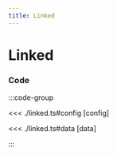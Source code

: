 ```yaml
---
title: Linked
---
```


# Linked

<script setup>
import {config} from './linked';
</script>

<ForceDirectedGraphChart
  :options="config.options"
  :data="config.data"
/>

### Code

:::code-group

<<< ./linked.ts#config [config]

<<< ./linked.ts#data [data]

:::
